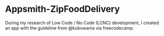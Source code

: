# Appsmith-ZipFoodDelivery
During my research of Low Code / No Code (LCNC) development, I created an app with the guideline from @kubowania via freecodecamp.
